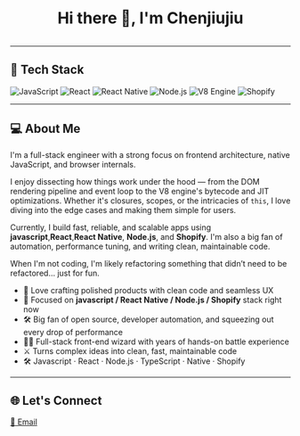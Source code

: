 <center>  

# Hi there 👋, I'm Chenjiujiu  

<img src="https://readme-typing-svg.demolab.com?font=Fira+Code&size=21&pause=1000&color=00F7FF&center=true&vCenter=true&width=580&lines=Full-stack+engineer+with+low-level+insights;Vanilla+JavaScript+%2B+Rendering+Engines;Async%2C+Scopes%2C+Garbage+Collection;Deep+dive+into+V8+and+runtime+optimizations" alt=""/>

</center>

---

## 🧰 Tech Stack

![JavaScript](https://img.shields.io/badge/-JavaScript-F7DF1E?style=flat&logo=javascript&logoColor=black)
![React](https://img.shields.io/badge/-React-61DAFB?style=flat&logo=react&logoColor=black)
![React Native](https://img.shields.io/badge/-React%20Native-61DAFB?style=flat&logo=react&logoColor=black)
![Node.js](https://img.shields.io/badge/-Node.js-339933?style=flat&logo=node.js&logoColor=white)
![V8 Engine](https://img.shields.io/badge/-V8-4B8BBE?style=flat&logo=googlechrome&logoColor=white)
![Shopify](https://img.shields.io/badge/-Shopify-96BF48?style=flat&logo=shopify&logoColor=white)

---

## 💻 About Me

I'm a full-stack engineer with a strong focus on frontend architecture, native JavaScript, and browser internals.

I enjoy dissecting how things work under the hood — from the DOM rendering pipeline and event loop to the V8 engine's bytecode and JIT optimizations. Whether it's closures, scopes, or the intricacies of `this`, I love diving into the edge cases and making them simple for users.

Currently, I build fast, reliable, and scalable apps using **javascript**,**React**,**React Native**, **Node.js**, and **Shopify**. I'm also a big fan of automation, performance tuning, and writing clean, maintainable code.

When I'm not coding, I'm likely refactoring something that didn’t need to be refactored… just for fun.

- 🧠 Love crafting polished products with clean code and seamless UX
- 🔨 Focused on **javascript / React Native / Node.js / Shopify** stack right now
- 🛠️ Big fan of open source, developer automation, and squeezing out every drop of performance
- 🧙‍♂️ Full-stack front-end wizard with years of hands-on battle experience  
- ⚔️ Turns complex ideas into clean, fast, maintainable code  
- 🛠️ Javascript · React · Node.js · TypeScript · Native · Shopify

---

## 🌐 Let's Connect

<p>
  <a href="mailto:saddhu@foxmail.com">📧 Email</a>
</p>
